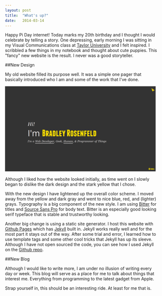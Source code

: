 ```yaml
---
layout: post
title:  "What's up?"
date:   2014-03-14
---
```

Happy Pi Day internet! Today marks my 20th birthday and I thought I would celebrate by telling a story. One depressing, early morning I was sitting in my Visual Communications class at [Taylor University](http://taylor.edu) and I felt inspired. I scribbled a few things in my notebook and thought about cute puppies. This "fancy" new website is the result. I never was a good storyteller.

##New Design

My old website filled its purpose well. It was a simple one pager that basically introduced who I am and some of the work that I've done.

![Old website design](/assets/blog/old-web.png)

Although I liked how the website looked initially, as time went on I slowly began to dislike the dark design and the stark yellow that I chose.

With the new design I have lightened up the overall color scheme. I moved away from the yellow and dark gray and went to nice blue, red, and (lighter) grays. Typography is a big component of the new style. I am using [Bitter](http://www.google.com/fonts/specimen/Bitter) for titles and [Source Sans Pro](http://www.google.com/fonts/specimen/Source+Sans+Pro) for body text. Bitter is an especially good looking serif typeface that is stable and trustworthy looking.

Another big change is using a static site generator. I host this website with [Github Pages](http://pages.github.com/) which has [Jekyll](http://jekyllrb.com/) built in. Jekyll works really well and for the most part it stays out of the way. After some trial and error, I learned how to use template tags and some other cool tricks that Jekyll has up its sleeve. Although I have not open sourced the code, you can see how I used Jekyll on the [Github repo](https://github.com/BoringCode/boringcode.github.com).

##New Blog

Although I would like to write more, I am under no illusion of writing every day or week. This blog will serve as a place for me to talk about things that interest me. Everything from programming to the latest gadget from Apple.

Strap yourself in, this should be an interesting ride. At least for me that is.
